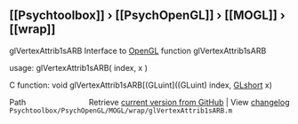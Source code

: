 ## [[Psychtoolbox]] &#8250; [[PsychOpenGL]] &#8250; [[MOGL]] &#8250; [[wrap]]

glVertexAttrib1sARB  Interface to [OpenGL](OpenGL) function glVertexAttrib1sARB  
  
usage:  glVertexAttrib1sARB( index, x )  
  
C function:  void glVertexAttrib1sARB[(GLuint]((GLuint) index, [GLshort](GLshort) x)  




<div class="code_header" style="text-align:right;">
  <span style="float:left;">Path&nbsp;&nbsp;</span> <span class="counter">Retrieve <a href=
  "https://raw.github.com/Psychtoolbox-3/Psychtoolbox-3/beta/Psychtoolbox/PsychOpenGL/MOGL/wrap/glVertexAttrib1sARB.m">current version from GitHub</a> | View <a href=
  "https://github.com/Psychtoolbox-3/Psychtoolbox-3/commits/beta/Psychtoolbox/PsychOpenGL/MOGL/wrap/glVertexAttrib1sARB.m">changelog</a></span>
</div>
<div class="code">
  <code>Psychtoolbox/PsychOpenGL/MOGL/wrap/glVertexAttrib1sARB.m</code>
</div>

